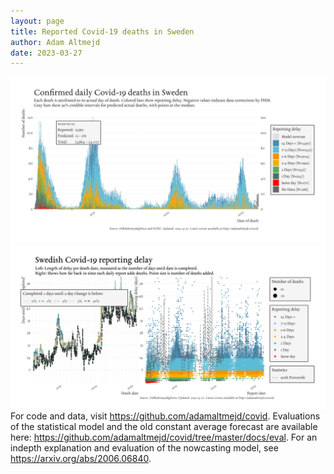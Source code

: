 ```yaml
---
layout: page
title: Reported Covid-19 deaths in Sweden
author: Adam Altmejd
date: 2023-03-27
---
```


![Graph of Swedish Covid-19 deaths with reporting delay.](deaths_lag_sweden_2023-03-27.png "Swedish Covid-19 deaths.")
![Graph of Swedish Covid-19 reporting delay in daily deaths.](lag_trend_sweden_2023-03-27.png "Trend in Swedish Covid-19 mortality reporting delay.")
For code and data, visit <https://github.com/adamaltmejd/covid>.
Evaluations of the statistical model and the old constant average forecast are available here: <https://github.com/adamaltmejd/covid/tree/master/docs/eval>.
For an indepth explanation and evaluation of the nowcasting model, see <https://arxiv.org/abs/2006.06840>.
